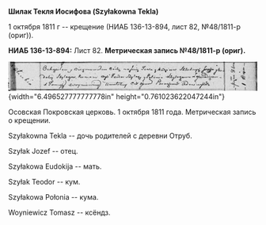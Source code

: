 **Шилак Текля Иосифова (Szyłakowna Tekla)**

1 октября 1811 г -- крещение (НИАБ 136-13-894, лист 82, №48/1811-р
(ориг)).

**НИАБ 136-13-894:** Лист 82. **Метрическая запись №48/1811-р (ориг).**

![](./media/de6d3800b815ba20fcfd1d5c9c291a0f04fffd9e.png){width="6.496527777777778in"
height="0.761023622047244in"}

Осовская Покровская церковь. 1 октября 1811 года. Метрическая запись о
крещении.

Szyłakowna Tekla -- дочь родителей с деревни Отруб.

Szyłak Jozef -- отец.

Szyłakowa Eudokija -- мать.

Szyłak Teodor -- кум.

Szyłakowa Połonia -- кума.

Woyniewicz Tomasz -- ксёндз.
